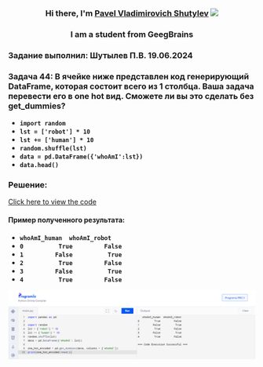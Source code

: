 <h3 align="center">Hi there, I'm <a href="https://daniilshat.ru/" target="_blank">Pavel Vladimirovich Shutylev</a> 
<img src="https://github.com/blackcater/blackcater/raw/main/images/Hi.gif" height="42"/></h3>
<h3 align="center">I am a student from GeegBrains</h3>



### Задание выполнил: Шутылев П.В. 19.06.2024
### Задача 44: В ячейке ниже представлен код генерирующий DataFrame, которая состоит всего из 1 столбца. Ваша задача перевести его в one hot вид. Сможете ли вы это сделать без get_dummies?
* **`import random`**
* **`lst = ['robot'] * 10`**
* **`lst += ['human'] * 10`**
* **`random.shuffle(lst)`**
* **`data = pd.DataFrame({'whoAmI':lst})`**
* **`data.head()`**


### Решение:
[Click here to view the code](pyton_lesson10_task44.py)

#### Пример полученного результата:
* **`whoAmI_human  whoAmI_robot`**
* **`0          True         False`**
* **`1         False          True`**
* **`2          True         False`**
* **`3         False          True`**
* **`4          True         False`**

![PrintResult](Result_code_pyton_lesso_10_task44.png)

